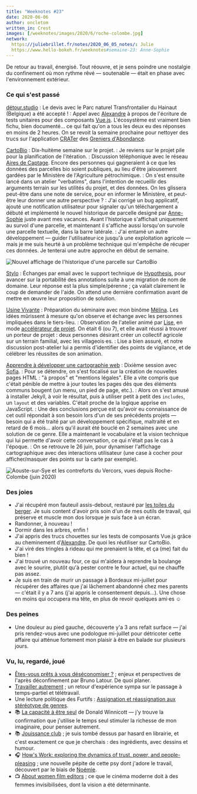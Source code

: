 ```yaml
---
title: "Weeknotes #23"
date: 2020-06-06
author: oncletom
written_in: Crest
images: [/weeknotes/images/2020/6/roche-colombe.jpg]
network:
  https://juliebrillet.fr/notes/2020_06_05_notes/: Julie
  https://www.hello-bokeh.fr/weeknotes#semaine-23: Anne-Sophie
---
```


De retour au travail, énergisé. Tout réouvre, et je sens poindre une nostalgie du confinement où mon rythme rêvé — soutenable — était en phase avec l'environnement extérieur.

<!--more-->

### Ce qui s'est passé

[détour.studio]
: Le devis avec le Parc naturel Transfrontalier du Hainaut (Belgique) a été accepté !
: Appel avec [Alexandre] à propos de l'écriture de tests unitaires pour des composants [Vue.js](https://vuejs.org/). L'écosystème est vraiment bien fichu, bien documenté… ce qui fait qu'on a tous les deux eu des réponses en moins de 2 heures. On se revoit la semaine prochaine pour nettoyer des trucs sur l'application [CRATer](https://app.resiliencealimentaire.org) des [Greniers d'Abondance].


[CartoBio]
: Dix-huitème semaine sur le projet.
: Je reviens sur le projet pile pour la planification de l'itération.
: Discussion téléphonique avec le réseau [Aires de Captage](https://aires-captages.fr/). Encore des personnes qui gagneraient à ce que les données des parcelles bio soient publiques, au lieu d'être jalousement gardées par le Ministère de l'Agriculture pétrochimique.
: On s'est ensuite lancé dans un atelier "verbatims", dans l'intention de recueillir des arguments terrain sur les utilités du projet, et des données. On les glissera peut-être dans une note de service, pour en informer le Ministère, et peut-être leur donner une autre perspective ?
: J'ai corrigé un bug applicatif, ajouté une notification utilisateur pour signaler qu'un téléchargement a débuté et implémenté le nouvel historique de parcelle designé par [Anne-Sophie] juste avant mes vacances. Avant l'historique s'affichait uniquement au survol d'une parcelle, et maintenant il s'affiche aussi lorsqu'on survole une parcelle textuelle, dans la barre latérale.
: J'ai entamé un autre développement — guider l'utilisateur·ice jusqu'à une exploitation agricole — mais je me suis heurté à un problème technique qui m'empêche de récuper ces données. Je tenterai une autre approche en début de semaine.


![](/weeknotes/images/2020/6/cartobio-popup.jpg "Nouvel affichage de l'historique d'une parcelle sur CartoBio")


[Stylo]
: Échanges par email avec le support technique de [Hypothesis](https://web.hypothes.is/), pour avancer sur la portabilité des annotations suite à une migration de nom de domaine. Leur réponse est la plus simple/pérenne ; ça valait clairement le coup de demander de l'aide. On attend une dernière confirmation avant de mettre en œuvre leur proposition de solution.

[Usine Vivante]
: Préparation du séminaire avec mon binôme [Mélina]. Les idées mûrissent à mesure qu'on observe et échange avec les personnes impliquées dans le tiers-lieu.
: Observation de l'atelier animé par [Lise](https://atelierdutamier.fr/), en mode [accélérateur de projet](https://www.metacartes.cc/faire-ensemble/recettes/accelerateur-de-projet/). On était 6 (ou 7), et elle avait réussi à trouver un porteur de projet : deux personnes désirant créer un collectif agricole sur un terrain familial, avec les villageois·es.
: Lise a bien assuré, et notre discussion post-atelier lui a permis d'identifier des points de vigilance, et de célébrer les réussites de son animation.

[Apprendre à développer une cartographie web]
: Dixième session avec [Sofia].
: Pour se détendre, on s'est focalisé sur la création de nouvelles pages HTML : "à propos" et "mentions légales". Elle a vite compris que c'était pénible de mettre à jour toutes les pages dès que des éléments communs bougent (un menu, un pied de page, etc.).
: Alors on s'est amusé à installer Jekyll, à voir le résultat, puis à utiliser petit à petit des `includes`, un `layout` et des variables. C'était proche de la logique apprise en JavaScript.
: Une des conclusions perçue est qu'avoir eu connaissance de cet outil répondait à son besoin lors d'un de ses précédents projets — besoin qui a été traité par un développement spécifique, maltraité et en retard de 6 mois… alors qu'il aurait été bouclé en 2 semaines avec une solution de ce genre. Elle a maintenant le vocabulaire et la vision technique qui lui permette d'avoir cette conversation, ce qui n'était pas le cas à l'époque.
: On se retrouve le 26 juin, pour dynamiser l'affichage cartographique avec des interactions utilisateur (une case à cocher pour afficher/masquer des points sur la carte par exemple).

![](/weeknotes/images/2020/6/roche-colombe.jpg "Aouste-sur-Sye et les contreforts du Vercors, vues depuis Roche-Colombe (juin 2020)")


### Des joies

- J'ai récupéré mon fauteuil assis-debout, restauré par [les toiles du berger](https://lestoilesduberger.fr/). Je suis content d'avoir pris soin d'un de mes outils de travail, qui préserve et muscle mon dos lorsque je suis face à un écran.
- Randonner, à nouveau !
- Dormir dans les arbres, enfin !
- J'ai appris des trucs chouettes sur les tests de composants Vue.js grâce au cheminement d'[Alexandre]. De quoi les réutiliser sur CartoBio.
- J'ai viré des tringles à rideau qui me prenaient la tête, et ça (me) fait du bien !
- J'ai trouvé un nouveau four, ce qui m'aidera à reprendre la boulange avec le sourire, plutôt qu'à pester contre le four actuel, qui ne chauffe pas assez.
- Je suis en train de murir un passage à Bordeaux mi-juillet pour récupérer des affaires que j'ai lâchement abandonné chez mes parents — c'était il y a 7 ans (j'ai appris le consentement depuis…). Une chose en moins qui occupera ma tête, en plus de revoir quelques ami·es ☺️


### Des peines

- Une douleur au pied gauche, découverte y'a 3 ans refait surface — j'ai pris rendez-vous avec une podologue mi-juillet pour détricoter cette affaire qui atténue fortement mon plaisir à être en balade sur plusieurs jours.


### Vu, lu, regardé, joué

- [Êtes-vous prêts à vous déséconomiser ?](https://aoc.media/opinion/2020/06/01/etes-vous-prets-a-vous-deseconomiser/) ; enjeux et perspectives de l'après déconfinement par Bruno Latour. De quoi planer.
- [Travailler autrement](https://www.lelutinduweb.fr/travailler-autrement/) ; un retour d'expérience sympa sur le passage à temps-partiel et télétravail.
- Une lecture politique des Furtifs : [Assignation et réassignation aux stéréotype de genres](https://dérivation.fr/furtifs/assignation-de-genre/).
- 📚 [La capacité à être seul](https://www.cairn.info/revue-imaginaire-et-inconscient-2007-2-page-123.htm) de Donald Winnicott — j'y trouve la confirmation que j'utilise le temps seul stimuler la richesse de mon imaginaire, pour penser autrement.
- 📚 [Jouissance club](https://www.instagram.com/p/B_mcDoYA0kJ/) ; je suis tombé dessus par hasard en librairie, et c'est exactement ce que je cherchais : des ingrédients, avec dessins et humour.
- 🎧 [How's Work: exploring the dynamics of trust, power, and people-pleasing](https://howswork.estherperel.com/episodes/special-episode-worklife) ; une nouvelle pépite de cette psy dont j'adore le travail, découvert par le biais de [Noémie].
- 📺 [About women film editors](https://www.youtube.com/watch?v=vdXUjtE-ltA) ; ce que le cinéma moderne doit à des femmes invisibilisées, dont la vision a été déterminante.

[détour.studio]: /
[Stylo]: https://github.com/EcrituresNumeriques/stylo
[Jardins Nourriciers]: https://www.lesjardinsnourriciers.com/
[CartoBio]: https://cartobio.org/
[Usine Vivante]: https://www.usinevivante.org
[Apprendre à développer une cartographie web]: https://github.com/sofiaboulaarab/carto_recherche
[Revue Hybrid]: https://www.puv-editions.fr/collections/hybrid.html
[paged.js]: https://www.pagedjs.org/
[Greniers d'Abondance]: https://resiliencealimentaire.org/

[Noémie]: https://noemiegirard.co
[Sofia]: https://twitter.com/sofiaboulaarab
[Yannick]: https://elsif.fr/
[Mélina]: http://melinacoaching.com/
[Anne-Sophie]: https://hello-bokeh.fr
[Guillaume]: https://www.yuzutech.fr/
[Claire]: https://www.lassembleuse.fr/
[Antoine]: https://www.quaternum.net/
[Alexandre]: https://apollonet.fr/
